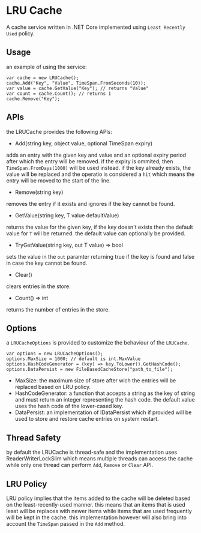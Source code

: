 # LRU Cache 
A cache service written in .NET Core implemented using `Least Recently Used` policy.

## Usage
an example of using the service:
```
var cache = new LRUCache();
cache.Add("Key", "Value", TimeSpan.FromSeconds(10));
var value = cache.GetValue("Key"); // returns "Value"
var count = cache.Count(); // returns 1
cache.Remove("Key");
```

## APIs
the LRUCache provides the following APIs:
- Add(string key, object value, optional TimeSpan expiry)

adds an entry with the given key and value and an optional expiry period after which the entry will be removed.
if the expiry is ommited, then `TimeSpan.FromDays(1000)` will be used instead.
if the key already exists, the value will be replaced and the operatio is considered a `hit` which means the entry will
 be moved to the start of the line.
- Remove(string key)

removes the entry if it exists and ignores if the key cannot be found.
- GetValue<T>(string key, T value defaultValue)

returns the value for the given key, if the key doesn't exists then the default value for `T` will be returned.
the default value can optionally be provided.
- TryGetValue<T>(string key, out T value) => bool

sets the value in the `out` paramter returning true if the key is found and false in case the key cannot be found.
- Clear()

clears entries in the store.
- Count() => int

returns the number of entries in the store.

## Options
a `LRUCacheOptions` is provided to customize the behaviour of the `LRUCache`.
```
var options = new LRUCacheOptions();
options.MaxSize = 1000; // default is int.MaxValue
options.HashCodeGenerator = (key) => key.ToLower().GetHashCode();
options.DataPersist = new FileBasedCacheStore("path_to_file"); 
```
- MaxSize: the maximum size of store after wich the entries will be replaced based on LRU policy.
- HashCodeGenerator: a function that accepts a string as the key of string and must return an integer representing the hash code.
the default value uses the hash code of the lower-cased key.
- DataPersist: an implementation of IDataPersist which if provided will be used to store and restore cache entries on system restart.

## Thread Safety
by default the LRUCache is thread-safe and the implementation uses ReaderWriterLockSlim which means multiple threads
can access the cache while only one thread can perform `Add`, `Remove` or `Clear` API.

## LRU Policy
LRU policy implies that the items added to the cache will be deleted based on the least-recently-used manner. this means that
 an items that is used least will be replaces with newer items while items that are used frequently will be kept in the cache.
this implementation however will also bring into account the `TimeSpan` passed in the `Add` method.
